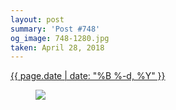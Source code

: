 ```yaml
---
layout: post
summary: 'Post #748'
og_image: 748-1280.jpg
taken: April 28, 2018
---
```


<div class="post">
 <time>
  <a href="/748">
   {{ page.date | date: "%B %-d, %Y" }}
  </a>
 </time>
 <a href="/748">
  <figure data-taken="4/28/2018">
   <img sizes="(min-width: 700px) 50vw, calc(100vw - 2rem)" src="{{ site.assets_url }}/748-640.jpg" srcset="{{ site.assets_url }}/748-320.jpg 320w, {{ site.assets_url }}/748-640.jpg 640w, {{ site.assets_url }}/748-960.jpg 960w, {{ site.assets_url }}/748-1280.jpg 1280w"/>
  </figure>
 </a>
</div>
